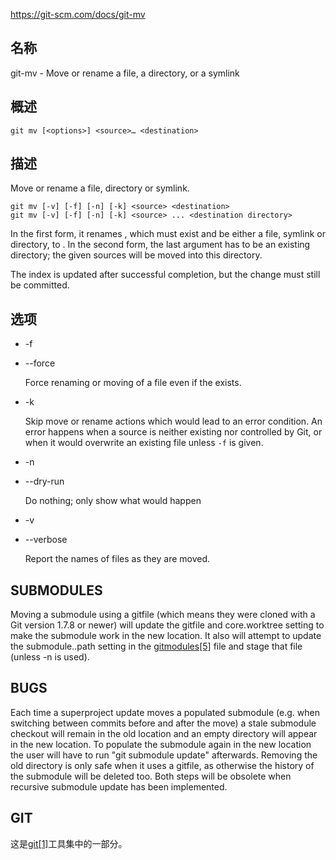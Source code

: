 https://git-scm.com/docs/git-mv

## 名称

git-mv - Move or rename a file, a directory, or a symlink

## 概述

```
git mv [<options>] <source>… <destination>
```

## 描述

Move or rename a file, directory or symlink.

```
git mv [-v] [-f] [-n] [-k] <source> <destination>
git mv [-v] [-f] [-n] [-k] <source> ... <destination directory>
```

In the first form, it renames <source>, which must exist and be either a file, symlink or directory, to <destination>. In the second form, the last argument has to be an existing directory; the given sources will be moved into this directory.

The index is updated after successful completion, but the change must still be committed.

## 选项

- -f

- --force

  Force renaming or moving of a file even if the <destination> exists.

- -k

  Skip move or rename actions which would lead to an error condition. An error happens when a source is neither existing nor controlled by Git, or when it would overwrite an existing file unless `-f` is given.

- -n

- --dry-run

  Do nothing; only show what would happen

- -v

- --verbose

  Report the names of files as they are moved.

## SUBMODULES

Moving a submodule using a gitfile (which means they were cloned with a Git version 1.7.8 or newer) will update the gitfile and core.worktree setting to make the submodule work in the new location. It also will attempt to update the submodule.<name>.path setting in the [gitmodules[5]](../../5/gitmodules) file and stage that file (unless -n is used).

## BUGS

Each time a superproject update moves a populated submodule (e.g. when switching between commits before and after the move) a stale submodule checkout will remain in the old location and an empty directory will appear in the new location. To populate the submodule again in the new location the user will have to run "git submodule update" afterwards. Removing the old directory is only safe when it uses a gitfile, as otherwise the history of the submodule will be deleted too. Both steps will be obsolete when recursive submodule update has been implemented.

## GIT

  这是[git[1]](../../Git)工具集中的一部分。